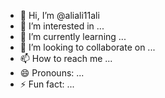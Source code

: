 - 👋 Hi, I’m @aliali11ali
- 👀 I’m interested in ...
- 🌱 I’m currently learning ...
- 💞️ I’m looking to collaborate on ...
- 📫 How to reach me ...
- 😄 Pronouns: ...
- ⚡ Fun fact: ...

<!---
aliali11ali/aliali11ali is a ✨ special ✨ repository because its `README.md` (this file) appears on your GitHub profile.
You can click the Preview link to take a look at your changes.
--->
